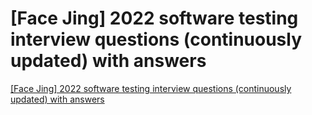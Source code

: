 # [Face Jing] 2022 software testing interview questions (continuously updated) with answers
[[Face Jing] 2022 software testing interview questions (continuously updated) with answers](https://aiwithcloud.com/2022/09/16/face_jing_2022_software_testing_interview_questions_continuously_updated_with_answers/)